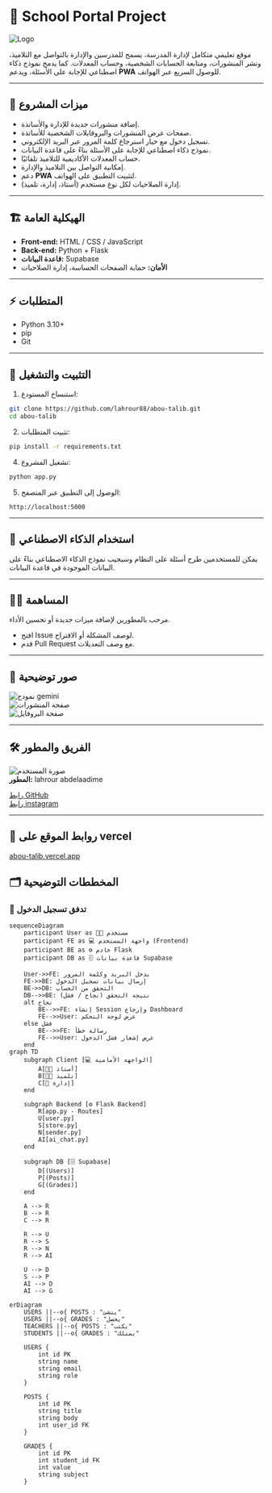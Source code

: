# 🏫 School Portal Project

![Logo](https://biytrshphtxlywabygcc.supabase.co/storage/v1/object/public/emails/abou-talib.png)

موقع تعليمي متكامل لإدارة المدرسة، يسمح للمدرسين والإدارة بالتواصل مع التلاميذ، ونشر المنشورات، ومتابعة الحسابات الشخصية، وحساب المعدلات. كما يدمج نموذج ذكاء اصطناعي للإجابة على الأسئلة، ويدعم **PWA** للوصول السريع عبر الهواتف.

---

## 🔹 ميزات المشروع

- إضافة منشورات جديدة للإدارة والأساتذة.  
- صفحات عرض المنشورات والبروفايلات الشخصية للأساتذة.  
- تسجيل دخول مع خيار استرجاع كلمة المرور عبر البريد الإلكتروني.  
- نموذج ذكاء اصطناعي للإجابة على الأسئلة بناءً على قاعدة البيانات.  
- حساب المعدلات الأكاديمية للتلاميذ تلقائيًا.  
- إمكانية التواصل بين التلاميذ والإدارة.  
- دعم **PWA** لتثبيت التطبيق على الهواتف.  
- إدارة الصلاحيات لكل نوع مستخدم (أستاذ، إدارة، تلميذ).

---

## 🏗️ الهيكلية العامة

- **Front-end:** HTML / CSS / JavaScript  
- **Back-end:** Python + Flask  
- **قاعدة البيانات:** Supabase
- **الأمان:** حماية الصفحات الحساسة، إدارة الصلاحيات  

---

## ⚡ المتطلبات

- Python 3.10+  
- pip  
- Git  

---

## 🚀 التثبيت والتشغيل

1. استنساخ المستودع:
```bash
git clone https://github.com/lahrour88/abou-talib.git
cd abou-talib
```

2. تثبيت المتطلبات:
```bash
pip install -r requirements.txt
```

4. تشغيل المشروع:
```bash
python app.py
```

5. الوصول إلى التطبيق عبر المتصفح:
```
http://localhost:5000
```

---

## 🤖 استخدام الذكاء الاصطناعي

يمكن للمستخدمين طرح أسئلة على النظام وسيجيب نموذج الذكاء الاصطناعي بناءً على البيانات الموجودة في قاعدة البيانات.

---

## 👨‍💻 المساهمة

مرحب بالمطورين لإضافة ميزات جديدة أو تحسين الأداء.  
- افتح Issue لوصف المشكلة أو الاقتراح.  
- قدم Pull Request مع وصف التعديلات.  

---

## 📸 صور توضيحية

![نمودج gemini](./readm/code.png)  
![صفحة المنشورات](./readm/Screenshot_20250920_162753_Gmail.jpg)  
![صفحة البروفايل](./readm/Screenshot_20250920_163740_Brave.jpg)  

---

## 🛠️ الفريق والمطور

![صورة المستخدم](./assets/me.png)  
**المطور:** lahrour abdelaadime

[رابط GitHub](https://github.com/lahrour88)  
[رابط instagram](https://instagram.com/lahrour_1902)    

---

## 🔗 روابط الموقع على vercel
[abou-talib.vercel.app](https://abou-talib.vercel.app)  

## 🗂️ المخططات التوضيحية

### 🔐 تدفق تسجيل الدخول
```mermaid
sequenceDiagram
    participant User as 👨‍🎓 مستخدم
    participant FE as 💻 واجهة المستخدم (Frontend)
    participant BE as ⚙️ خادم Flask
    participant DB as 🗄️ قاعدة بيانات Supabase

    User->>FE: يدخل البريد وكلمة المرور
    FE->>BE: إرسال بيانات تسجيل الدخول
    BE->>DB: التحقق من الحساب
    DB-->>BE: نتيجة التحقق (نجاح / فشل)
    alt نجاح
        BE-->>FE: إنشاء Session وإرجاع Dashboard
        FE-->>User: عرض لوحة التحكم
    else فشل
        BE-->>FE: رسالة خطأ
        FE-->>User: عرض إشعار فشل الدخول
    end
graph TD
    subgraph Client [💻 الواجهة الأمامية]
        A[👨‍🏫 أستاذ]
        B[👨‍🎓 تلميذ]
        C[🏫 إدارة]
    end

    subgraph Backend [⚙️ Flask Backend]
        R[app.py - Routes]
        U[user.py]
        S[store.py]
        N[sender.py]
        AI[ai_chat.py]
    end

    subgraph DB [🗄️ Supabase]
        D[(Users)]
        P[(Posts)]
        G[(Grades)]
    end

    A --> R
    B --> R
    C --> R

    R --> U
    R --> S
    R --> N
    R --> AI

    U --> D
    S --> P
    AI --> D
    AI --> G

erDiagram
    USERS ||--o{ POSTS : "ينشئ"
    USERS ||--o{ GRADES : "يحصل"
    TEACHERS ||--o{ POSTS : "يكتب"
    STUDENTS ||--o{ GRADES : "يمتلك"

    USERS {
        int id PK
        string name
        string email
        string role
    }

    POSTS {
        int id PK
        string title
        string body
        int user_id FK
    }

    GRADES {
        int id PK
        int student_id FK
        int value
        string subject
    }


